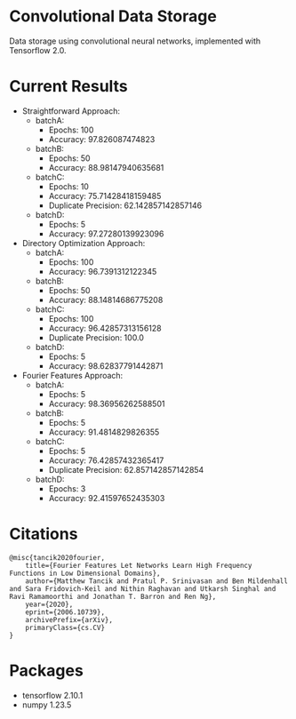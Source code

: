 # Convolutional Data Storage
Data storage using convolutional neural networks, implemented with Tensorflow 2.0.

# Current Results
- Straightforward Approach: 
     - batchA: 
          - Epochs: 100
          - Accuracy: 97.826087474823
     - batchB:
          - Epochs: 50
          - Accuracy: 88.98147940635681
     - batchC:
          - Epochs: 10
          - Accuracy: 75.71428418159485
          - Duplicate Precision: 62.142857142857146
     - batchD:
          - Epochs: 5
          - Accuracy: 97.27280139923096
- Directory Optimization Approach:
     - batchA:
          - Epochs: 100
          - Accuracy: 96.7391312122345
     - batchB:
          - Epochs: 50
          - Accuracy: 88.14814686775208
     - batchC:
          - Epochs: 100
          - Accuracy: 96.42857313156128
          - Duplicate Precision: 100.0
     - batchD:
          - Epochs: 5
          - Accuracy: 98.62837791442871
- Fourier Features Approach:
     - batchA:
          - Epochs: 5
          - Accuracy: 98.36956262588501
     - batchB:
          - Epochs: 5
          - Accuracy: 91.4814829826355
     - batchC:
          - Epochs: 5
          - Accuracy: 76.42857432365417
          - Duplicate Precision: 62.857142857142854
     - batchD:
          - Epochs: 3
          - Accuracy: 92.41597652435303

# Citations
```
@misc{tancik2020fourier,
    title={Fourier Features Let Networks Learn High Frequency Functions in Low Dimensional Domains},
    author={Matthew Tancik and Pratul P. Srinivasan and Ben Mildenhall and Sara Fridovich-Keil and Nithin Raghavan and Utkarsh Singhal and Ravi Ramamoorthi and Jonathan T. Barron and Ren Ng},
    year={2020},
    eprint={2006.10739},
    archivePrefix={arXiv},
    primaryClass={cs.CV}
}
```

# Packages
 - tensorflow 2.10.1
 - numpy 1.23.5
